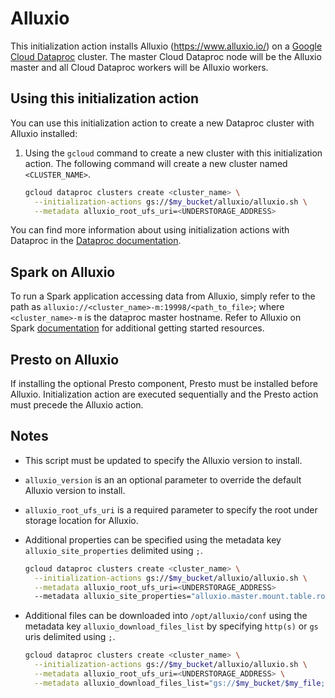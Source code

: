 # Alluxio

This initialization action installs Alluxio (https://www.alluxio.io/) on a
[Google Cloud Dataproc](https://cloud.google.com/dataproc) cluster. The master
Cloud Dataproc node will be the Alluxio master and all Cloud Dataproc workers
will be Alluxio workers.

## Using this initialization action

You can use this initialization action to create a new Dataproc cluster with
Alluxio installed:

1.  Using the `gcloud` command to create a new cluster with this initialization
    action. The following command will create a new cluster named
    `<CLUSTER_NAME>`.

    ```bash
    gcloud dataproc clusters create <cluster_name> \
      --initialization-actions gs://$my_bucket/alluxio/alluxio.sh \
      --metadata alluxio_root_ufs_uri=<UNDERSTORAGE_ADDRESS>
    ```

You can find more information about using initialization actions with Dataproc
in the [Dataproc documentation](https://cloud.google.com/dataproc/init-actions).

## Spark on Alluxio

To run a Spark application accessing data from Alluxio, simply refer to the path
as `alluxio://<cluster_name>-m:19998/<path_to_file>`; where `<cluster_name>-m`
is the dataproc master hostname. Refer to Alluxio on Spark
[documentation](https://docs.alluxio.io/os/user/stable/en/compute/Spark.html#examples-use-alluxio-as-input-and-output)
for additional getting started resources.

## Presto on Alluxio

If installing the optional Presto component, Presto must be installed before
Alluxio. Initialization action are executed sequentially and the Presto action
must precede the Alluxio action.

## Notes

*   This script must be updated to specify the Alluxio version to install.
*   `alluxio_version` is an an optional parameter to override the default
    Alluxio version to install.
*   `alluxio_root_ufs_uri` is a required parameter to specify the root under
    storage location for Alluxio.
*   Additional properties can be specified using the metadata key
    `alluxio_site_properties` delimited using `;`.

    ```bash
    gcloud dataproc clusters create <cluster_name> \
      --initialization-actions gs://$my_bucket/alluxio/alluxio.sh \
      --metadata alluxio_root_ufs_uri=<UNDERSTORAGE_ADDRESS>
      --metadata alluxio_site_properties="alluxio.master.mount.table.root.option.fs.gcs.accessKeyId=<GCS_ACCESS_KEY_ID>;alluxio.master.mount.table.root.option.fs.gcs.secretAccessKey=<GCS_SECRET_ACCESS_KEY>"
    ```

*   Additional files can be downloaded into `/opt/alluxio/conf` using the
    metadata key `alluxio_download_files_list` by specifying `http(s)` or `gs`
    uris delimited using `;`.

    ```bash
    gcloud dataproc clusters create <cluster_name> \
      --initialization-actions gs://$my_bucket/alluxio/alluxio.sh \
      --metadata alluxio_root_ufs_uri=<UNDERSTORAGE_ADDRESS> \
      --metadata alluxio_download_files_list="gs://$my_bucket/$my_file;https://$server/$file"
    ```
